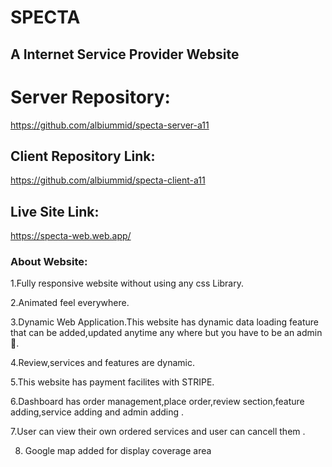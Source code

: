 # SPECTA
## A Internet Service Provider Website


# Server Repository:
https://github.com/albiummid/specta-server-a11

## Client Repository Link:
https://github.com/albiummid/specta-client-a11

## Live Site Link:
 https://specta-web.web.app/

### About Website:
1.Fully responsive website without using any css Library.

2.Animated feel everywhere.

3.Dynamic Web Application.This website has dynamic data loading feature that can be added,updated anytime any where but you have to be an admin 🤣.

4.Review,services and features are dynamic.

5.This website has payment facilites with STRIPE.

6.Dashboard has order management,place order,review section,feature adding,service adding and admin adding .

7.User can view their own ordered services and  user can cancell them .

8. Google map added for display coverage area
